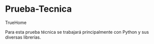 # Prueba-Tecnica

TrueHome

Para esta prueba técnica se trabajará principalmente con Python y sus diversas librerías.
